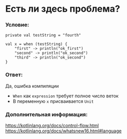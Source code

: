 # Есть ли здесь проблема?

### Условие:

```
private val testString = "fourth"

val x = when (testString) {
    "first" -> println("ok_first")
    "second" -> println("ok_second")
    "third" -> println("ok_second")
}
```

### Ответ:

Да, ошибка компиляции

* `When` как `expression` требует полное число веток
* В переменную `х` присваивается `Unit`

### Дополнительная информация:

https://kotlinlang.org/docs/control-flow.html
https://kotlinlang.org/docs/whatsnew16.html#language